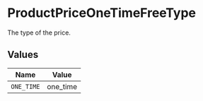 # ProductPriceOneTimeFreeType

The type of the price.


## Values

| Name       | Value      |
| ---------- | ---------- |
| `ONE_TIME` | one_time   |